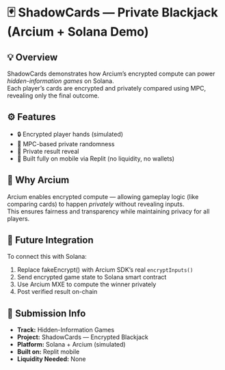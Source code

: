 # 🃏 ShadowCards — Private Blackjack (Arcium + Solana Demo)

## 💡 Overview
ShadowCards demonstrates how Arcium’s encrypted compute can power *hidden-information games* on Solana.  
Each player’s cards are encrypted and privately compared using MPC, revealing only the final outcome.

## ⚙️ Features
- 🔒 Encrypted player hands (simulated)
- 🎲 MPC-based private randomness
- 🤖 Private result reveal
- 📱 Built fully on mobile via Replit (no liquidity, no wallets)

## 🧠 Why Arcium
Arcium enables encrypted compute — allowing gameplay logic (like comparing cards) to happen *privately* without revealing inputs.  
This ensures fairness and transparency while maintaining privacy for all players.

## 🚀 Future Integration
To connect this with Solana:
1. Replace fakeEncrypt() with Arcium SDK’s real `encryptInputs()`
2. Send encrypted game state to Solana smart contract
3. Use Arcium MXE to compute the winner privately
4. Post verified result on-chain

## 🎯 Submission Info
- **Track:** Hidden-Information Games
- **Project:** ShadowCards — Encrypted Blackjack
- **Platform:** Solana + Arcium (simulated)
- **Built on:** Replit mobile
- **Liquidity Needed:** None
